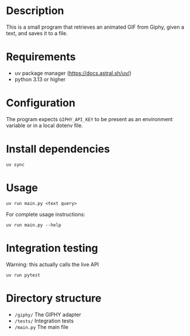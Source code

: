 # Description

This is a small program that retrieves an animated GIF from Giphy, given a text, and saves it to a file.

# Requirements

  - uv package manager (https://docs.astral.sh/uv/)
  - python 3.13 or higher

# Configuration

The program expects `GIPHY_API_KEY` to be present as an environment variable or in a local dotenv file.

# Install dependencies

```
uv sync
```

# Usage

```
uv run main.py <text query>
```
For complete usage instructions:
```
uv run main.py --help
```

# Integration testing

Warning: this actually calls the live API
```
uv run pytest
```

# Directory structure

  - `/giphy/` The GIPHY adapter
  - `/tests/` Integration tests
  - `/main.py` The main file
